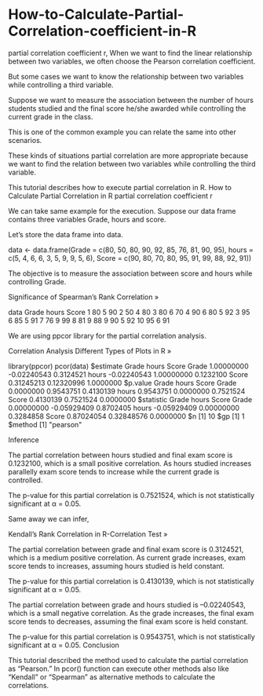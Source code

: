 # How-to-Calculate-Partial-Correlation-coefficient-in-R

partial correlation coefficient r, When we want to find the linear relationship between two variables, we often choose the Pearson correlation coefficient.

But some cases we want to know the relationship between two variables while controlling a third variable.

Suppose we want to measure the association between the number of hours students studied and the final score he/she awarded while controlling the current grade in the class.

This is one of the common example you can relate the same into other scenarios.

These kinds of situations partial correlation are more appropriate because we want to find the relation between two variables while controlling the third variable.

This tutorial describes how to execute partial correlation in R.
How to Calculate Partial Correlation in R
partial correlation coefficient r

We can take same example for the execution. Suppose our data frame contains three variables Grade, hours and score.

Let’s store the data frame into data.

data <- data.frame(Grade = c(80, 50, 80, 90, 92, 85, 76, 81, 90, 95),
                 hours = c(5, 4, 6, 6, 3, 5, 9, 9, 5, 6),
                 Score = c(90, 80, 70, 80, 95, 91, 99, 88, 92, 91))

The objective is to measure the association between score and hours while controlling Grade.

Significance of Spearman’s Rank Correlation »

data
     Grade hours Score
 1     80     5    90
 2     50     4    80
 3     80     6    70
 4     90     6    80
 5     92     3    95
 6     85     5    91
 7     76     9    99
 8     81     9    88
 9     90     5    92
 10    95     6    91

We are using ppcor library for the partial correlation analysis.

Correlation Analysis Different Types of Plots in R »

library(ppcor)
pcor(data)
$estimate
            Grade       hours     Score
Grade  1.00000000 -0.02240543 0.3124521
hours -0.02240543  1.00000000 0.1232100
Score  0.31245213  0.12320996 1.0000000
$p.value
          Grade     hours     Score
Grade 0.0000000 0.9543751 0.4130139
hours 0.9543751 0.0000000 0.7521524
Score 0.4130139 0.7521524 0.0000000
$statistic
            Grade       hours     Score
Grade  0.00000000 -0.05929409 0.8702405
hours -0.05929409  0.00000000 0.3284858
Score  0.87024054  0.32848576 0.0000000
$n
[1] 10
$gp
[1] 1
$method
[1] "pearson"

Inference

The partial correlation between hours studied and final exam score is 0.1232100, which is a small positive correlation. As hours studied increases parallelly exam score tends to increase while the current grade is controlled.

The p-value for this partial correlation is 0.7521524, which is not statistically significant at α = 0.05.

Same away we can infer,

Kendall’s Rank Correlation in R-Correlation Test »

The partial correlation between grade and final exam score is 0.3124521, which is a medium positive correlation. As current grade increases, exam score tends to increases, assuming hours studied is held constant.

The p-value for this partial correlation is 0.4130139, which is not statistically significant at α = 0.05.

The partial correlation between grade and hours studied is –0.02240543, which is a small negative correlation. As the grade increases, the final exam score tends to decreases, assuming the final exam score is held constant.

The p-value for this partial correlation is 0.9543751, which is not statistically significant at α = 0.05.
Conclusion

This tutorial described the method used to calculate the partial correlation as “Pearson.” In pcor() function can execute other methods also like “Kendall” or “Spearman” as alternative methods to calculate the correlations.
